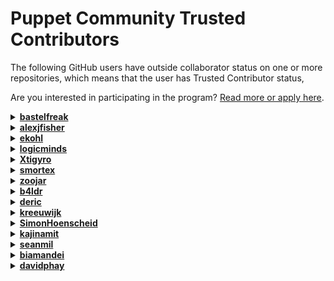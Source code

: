 # Puppet Community Trusted Contributors

The following GitHub users have outside collaborator status on one or more
repositories, which means that the user has Trusted Contributor status,

Are you interested in participating in the program?
[Read more or apply here](https://www.puppet.com/ecosystem/contribute/trusted-contributors).

<details>
<summary><strong><a href="https://github.com/bastelfreak">bastelfreak</a></strong></summary>

* [cisco_ios](https://github.com/puppetlabs/cisco_ios)
* [device_manager](https://github.com/puppetlabs/device_manager)
* [forge-ruby](https://github.com/puppetlabs/forge-ruby)
* [influxdb](https://github.com/puppetlabs/influxdb)
* [language-style-guide](https://github.com/puppetlabs/language-style-guide)
* [provision](https://github.com/puppetlabs/provision)
* [puppet-lint](https://github.com/puppetlabs/puppet-lint)
* [puppet-strings](https://github.com/puppetlabs/puppet-strings)
* [puppetlabs-accounts](https://github.com/puppetlabs/puppetlabs-accounts)
* [puppetlabs-acl](https://github.com/puppetlabs/puppetlabs-acl)
* [puppetlabs-apache](https://github.com/puppetlabs/puppetlabs-apache)
* [puppetlabs-apt](https://github.com/puppetlabs/puppetlabs-apt)
* [puppetlabs-chocolatey](https://github.com/puppetlabs/puppetlabs-chocolatey)
* [puppetlabs-concat](https://github.com/puppetlabs/puppetlabs-concat)
* [puppetlabs-docker](https://github.com/puppetlabs/puppetlabs-docker)
* [puppetlabs-dsc_lite](https://github.com/puppetlabs/puppetlabs-dsc_lite)
* [puppetlabs-exec](https://github.com/puppetlabs/puppetlabs-exec)
* [puppetlabs-facter_task](https://github.com/puppetlabs/puppetlabs-facter_task)
* [puppetlabs-firewall](https://github.com/puppetlabs/puppetlabs-firewall)
* [puppetlabs-haproxy](https://github.com/puppetlabs/puppetlabs-haproxy)
* [puppetlabs-helm](https://github.com/puppetlabs/puppetlabs-helm)
* [puppetlabs-ibm_installation_manager](https://github.com/puppetlabs/puppetlabs-ibm_installation_manager)
* [puppetlabs-iis](https://github.com/puppetlabs/puppetlabs-iis)
* [puppetlabs-inifile](https://github.com/puppetlabs/puppetlabs-inifile)
* [puppetlabs-java](https://github.com/puppetlabs/puppetlabs-java)
* [puppetlabs-java_ks](https://github.com/puppetlabs/puppetlabs-java_ks)
* [puppetlabs-kubernetes](https://github.com/puppetlabs/puppetlabs-kubernetes)
* [puppetlabs-lvm](https://github.com/puppetlabs/puppetlabs-lvm)
* [puppetlabs-motd](https://github.com/puppetlabs/puppetlabs-motd)
* [puppetlabs-mysql](https://github.com/puppetlabs/puppetlabs-mysql)
* [puppetlabs-ntp](https://github.com/puppetlabs/puppetlabs-ntp)
* [puppetlabs-package](https://github.com/puppetlabs/puppetlabs-package)
* [puppetlabs-panos](https://github.com/puppetlabs/puppetlabs-panos)
* [puppetlabs-peadm](https://github.com/puppetlabs/puppetlabs-peadm)
* [puppetlabs-postgresql](https://github.com/puppetlabs/puppetlabs-postgresql)
* [puppetlabs-powershell](https://github.com/puppetlabs/puppetlabs-powershell)
* [puppetlabs-puppetdb](https://github.com/puppetlabs/puppetlabs-puppetdb)
* [puppetlabs-puppet_agent](https://github.com/puppetlabs/puppetlabs-puppet_agent)
* [puppetlabs-puppet_conf](https://github.com/puppetlabs/puppetlabs-puppet_conf)
* [puppetlabs-reboot](https://github.com/puppetlabs/puppetlabs-reboot)
* [puppetlabs-registry](https://github.com/puppetlabs/puppetlabs-registry)
* [puppetlabs-rook](https://github.com/puppetlabs/puppetlabs-rook)
* [puppetlabs-satellite_pe_tools](https://github.com/puppetlabs/puppetlabs-satellite_pe_tools)
* [puppetlabs-scheduled_task](https://github.com/puppetlabs/puppetlabs-scheduled_task)
* [puppetlabs-service](https://github.com/puppetlabs/puppetlabs-service)
* [puppetlabs-sqlserver](https://github.com/puppetlabs/puppetlabs-sqlserver)
* [puppetlabs-stdlib](https://github.com/puppetlabs/puppetlabs-stdlib)
* [puppetlabs-tagmail](https://github.com/puppetlabs/puppetlabs-tagmail)
* [puppetlabs-testing](https://github.com/puppetlabs/puppetlabs-testing)
* [puppetlabs-tomcat](https://github.com/puppetlabs/puppetlabs-tomcat)
* [puppetlabs-vcsrepo](https://github.com/puppetlabs/puppetlabs-vcsrepo)
* [puppetlabs-vsphere](https://github.com/puppetlabs/puppetlabs-vsphere)
* [puppetlabs-websphere_application_server](https://github.com/puppetlabs/puppetlabs-websphere_application_server)
* [puppetlabs-wsus_client](https://github.com/puppetlabs/puppetlabs-wsus_client)
* [puppetlabs_spec_helper](https://github.com/puppetlabs/puppetlabs_spec_helper)
* [puppet_operational_dashboards](https://github.com/puppetlabs/puppet_operational_dashboards)
* [rspec-puppet](https://github.com/puppetlabs/rspec-puppet)

</details>
<details>
<summary><strong><a href="https://github.com/alexjfisher">alexjfisher</a></strong></summary>

* [language-style-guide](https://github.com/puppetlabs/language-style-guide)
* [puppetlabs-mysql](https://github.com/puppetlabs/puppetlabs-mysql)
* [puppetlabs-postgresql](https://github.com/puppetlabs/puppetlabs-postgresql)
* [puppetlabs-stdlib](https://github.com/puppetlabs/puppetlabs-stdlib)

</details>
<details>
<summary><strong><a href="https://github.com/ekohl">ekohl</a></strong></summary>

* [language-style-guide](https://github.com/puppetlabs/language-style-guide)
* [puppetlabs-apache](https://github.com/puppetlabs/puppetlabs-apache)
* [puppetlabs-apt](https://github.com/puppetlabs/puppetlabs-apt)
* [puppetlabs-concat](https://github.com/puppetlabs/puppetlabs-concat)
* [puppetlabs-inifile](https://github.com/puppetlabs/puppetlabs-inifile)
* [puppetlabs-postgresql](https://github.com/puppetlabs/puppetlabs-postgresql)
* [puppetlabs-stdlib](https://github.com/puppetlabs/puppetlabs-stdlib)
* [puppetlabs-xinetd](https://github.com/puppetlabs/puppetlabs-xinetd)

</details>
<details>
<summary><strong><a href="https://github.com/logicminds">logicminds</a></strong></summary>

* [pdksync](https://github.com/puppetlabs/pdksync)

</details>
<details>
<summary><strong><a href="https://github.com/Xtigyro">Xtigyro</a></strong></summary>

* [pupperware](https://github.com/puppetlabs/pupperware)
* [puppetserver-helm-chart](https://github.com/puppetlabs/puppetserver-helm-chart)

</details>
<details>
<summary><strong><a href="https://github.com/smortex">smortex</a></strong></summary>

* [puppetlabs-apache](https://github.com/puppetlabs/puppetlabs-apache)
* [puppetlabs-apt](https://github.com/puppetlabs/puppetlabs-apt)
* [puppetlabs-chocolatey](https://github.com/puppetlabs/puppetlabs-chocolatey)
* [puppetlabs-concat](https://github.com/puppetlabs/puppetlabs-concat)
* [puppetlabs-docker](https://github.com/puppetlabs/puppetlabs-docker)
* [puppetlabs-inifile](https://github.com/puppetlabs/puppetlabs-inifile)
* [puppetlabs-ntp](https://github.com/puppetlabs/puppetlabs-ntp)
* [puppetlabs-postgresql](https://github.com/puppetlabs/puppetlabs-postgresql)
* [puppetlabs-puppetdb](https://github.com/puppetlabs/puppetlabs-puppetdb)
* [puppetlabs-stdlib](https://github.com/puppetlabs/puppetlabs-stdlib)
* [puppetlabs-vcsrepo](https://github.com/puppetlabs/puppetlabs-vcsrepo)

</details>
<details>
<summary><strong><a href="https://github.com/zoojar">zoojar</a></strong></summary>

* [puppetlabs-cd4pe](https://github.com/puppetlabs/puppetlabs-cd4pe)

</details>
<details>
<summary><strong><a href="https://github.com/b4ldr">b4ldr</a></strong></summary>

* [puppetlabs-concat](https://github.com/puppetlabs/puppetlabs-concat)
* [puppetlabs-stdlib](https://github.com/puppetlabs/puppetlabs-stdlib)

</details>
<details>
<summary><strong><a href="https://github.com/deric">deric</a></strong></summary>

* [puppetlabs-kubernetes](https://github.com/puppetlabs/puppetlabs-kubernetes)
* [puppetlabs-postgresql](https://github.com/puppetlabs/puppetlabs-postgresql)

</details>
<details>
<summary><strong><a href="https://github.com/kreeuwijk">kreeuwijk</a></strong></summary>

* [puppetlabs-patching_as_code](https://github.com/puppetlabs/puppetlabs-patching_as_code)

</details>
<details>
<summary><strong><a href="https://github.com/SimonHoenscheid">SimonHoenscheid</a></strong></summary>

* [puppetlabs-postgresql](https://github.com/puppetlabs/puppetlabs-postgresql)

</details>
<details>
<summary><strong><a href="https://github.com/kajinamit">kajinamit</a></strong></summary>

* [puppetlabs-rsync](https://github.com/puppetlabs/puppetlabs-rsync)

</details>
<details>
<summary><strong><a href="https://github.com/seanmil">seanmil</a></strong></summary>

* [puppetlabs-stdlib](https://github.com/puppetlabs/puppetlabs-stdlib)

</details>
<details>
<summary><strong><a href="https://github.com/biamandei">biamandei</a></strong></summary>

* [puppetlabs-websphere_application_server](https://github.com/puppetlabs/puppetlabs-websphere_application_server)

</details>
<details>
<summary><strong><a href="https://github.com/davidphay">davidphay</a></strong></summary>

* [puppetserver-helm-chart](https://github.com/puppetlabs/puppetserver-helm-chart)

</details>
